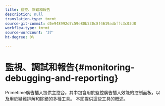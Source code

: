 ```yaml
---
title: 監控、除錯和報告
description: null
translation-type: tm+mt
source-git-commit: d5e948992d7c59e80b530c8f4619adbffc3c03d8
workflow-type: tm+mt
source-wordcount: '37'
ht-degree: 0%

---
```



# 監視、調試和報告{#monitoring-debugging-and-reporting}

Primetime廣告插入提供主控台，其中包含用於監控廣告插入效能的控制面板，以及用於疑難排解和除錯的多種工具。 本節提供這些工具的概述。
